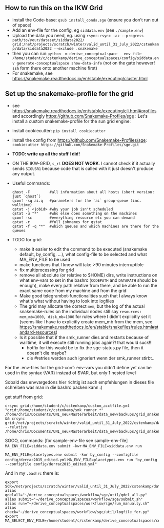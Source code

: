 ## How to run this on the IKW Grid
* Install the Code-base: `qsub install_conda.sge` (ensure you don't run out of space)
* Add an env-file for the config, eg `siddata.env` (see `./sample.env`)
* Upload the data you need, eg. using `rsync`: `rsync -az --progress path/to/your/dataset/siddata2022/ grid:/net/projects/scratch/winter/valid_until_31_July_2022/cstenkamp/data/siddata2022 --exclude .snakemake`
* then you can run `python -m derive_conceptualspace --env-file /home/student/c/cstenkamp/derive_conceptualspaces/config/siddata.env generate-conceptualspace show-data-info` (not on the gate however! `ssh` form there onto another machine first)
* For snakemake, see https://snakemake.readthedocs.io/en/stable/executing/cluster.html 



## Set up the snakemake-profile for the grid

* see https://snakemake.readthedocs.io/en/stable/executing/cli.html#profiles and accordingly https://github.com/Snakemake-Profiles/sge : Let's install a custom snakemake-profile for the sun grid engine:
* Install cookiecutter: `pip install cookiecutter`
* Install the config from https://github.com/Snakemake-Profiles/sge: `cookiecutter https://github.com/Snakemake-Profiles/sge.git`


* **TODO: write up all the stuff I did!**

* ON THE IKW-GRID, `s_rt` **DOES NOT WORK**. I cannot check if it actually sends `SIGUSR1` because code that is called with it just doesn't produce any output.

* Useful commands:
  ```
  qhost -F         #all information about all hosts (short version: just `qhost`)
  qconf -sq ai.q   #parameters for the `ai` group-queue (inc. walltime)
  qstat -j <jobid> #why your job isn't scheduled
  qstat -u "*"     #who else does something on the machines
  qconf -sc        #everything resource etc you can demand
  qstat -r         #full jobnames for qstat
  qstat -f -q "*"  #which queues and which machines are there for the queues
  ```
  

* TODO for grid:
  * make it easier to edit the command to be executed (snakemake default, by_config, ...), what config-file to be selected and what MA_ENV_FILE to be used
  * make functions that I know will take >90 minutes interruptible 
  * fix multiprocessing for grid
  * remove all absolute (or relative to $HOME) dirs, write instructions on what env-vars to set in the bashrc (`CODEPATH` and `DATAPATH` should be enough), make every path relative from there, and be able to run the exact same code from my machine and from the grid
  * Make good telegrambot-functionalities such that I always know what's what without having to look into logfiles
  * The grid may allocate the correct `mem`, but the log of the actual snakemake-rules on the individual nodes still say `resources: mem_mb=1000, disk_mb=1000` for rules where I didn't explicitly set it (seems like I have to explicitly create mem_mb from the mem, see https://snakemake.readthedocs.io/en/stable/snakefiles/rules.html#standard-resources)
  * Is it possible that if the smk_runner dies and restarts because of walltime, it will execute still running jobs again?! that would suck!!
    * hotfix for this would be to fix the sge-status.py file, then it doesn't die maybe?
    * die #retries werden auch ignoriert wenn der smk_runner stirbt..


For the .env-files for the grid-conf: env-vars you didn't define yet can be used in the syntax {VAR} instead of $VAR, but only 1 nested level

Sobald das envvargedöns hier richtig ist auch empfehlungen in dieses file schreiben was man in die bashrc packen kann :)

get stuff from grid:
```
crsync grid:/home/student/c/cstenkamp/custom_acctfile.yml "grid:/home/student/c/cstenkamp/smk_runner.*" /home/chris/Documents/UNI_neu/Masterarbeit/data_new/backups/grid_snakemake/curr/ && crsync grid:/net/projects/scratch/winter/valid_until_31_July_2022/cstenkamp/data/./logs/sge/ --relative /home/chris/Documents/UNI_neu/Masterarbeit/data_new/backups/grid_snakemake/curr/
```


SOOO, commands:
[for sample-env-file see sample-env-file]  
`MA_ENV_FILE=siddata.env submit -kwr`
`MA_ENV_FILE=siddata.env run`

`MA_ENV_FILE=placetypes.env submit -kwr by_config --configfile config/derrac2015_edited.yml`
`MA_ENV_FILE=placetypes.env run "by_config --configfile config/derrac2015_edited.yml"`

And in my `.bashrc` there is:
```
export SCR=/net/projects/scratch/winter/valid_until_31_July_2022/cstenkamp/data/
alias qdelall="~/derive_conceptualspaces/workflow/sge/util/qdel_all.py"
alias submit="~/derive_conceptualspaces/workflow/sge/submit.sh"
alias run="~/derive_conceptualspaces/workflow/sge/run_manually.sh"
alias check="~/derive_conceptualspaces/workflow/sge/util/logfile_for.py"
export MA_SELECT_ENV_FILE=/home/student/c/cstenkamp/derive_conceptualspaces/config/_select_env_grid.env
```